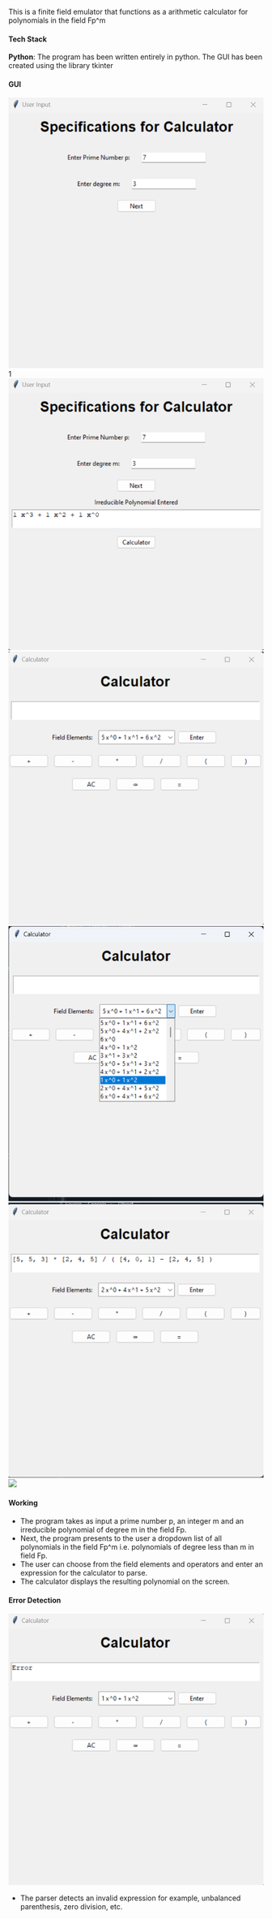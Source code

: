 This is a finite field emulator that functions as a arithmetic calculator for polynomials in the field Fp^m
#### Tech Stack
**Python**: The program has been written entirely in python. The GUI has been created using the library tkinter

#### GUI
![Start page](output/start_page.png)
1[](output/entering_irreducible_polynomial.png)
![](output/user_specifications.png)
![](output/calculator_view.png)
![](output/field_elements.png)
![](output/input_calculator.png)
![](output/output_calculator.png)

#### Working
- The program takes as input a prime number p, an integer m and an irreducible polynomial of degree m in the field Fp.
- Next, the program presents to the user a dropdown list of all polynomials in the field Fp^m i.e. polynomials of degree less than m in field Fp.
- The user can choose from the field elements and operators and enter an expression for the calculator to parse.
- The calculator displays the resulting polynomial on the screen.

#### Error Detection
![Error Detection](output/Error.png)
- The parser detects an invalid expression for example, unbalanced parenthesis, zero division, etc.
